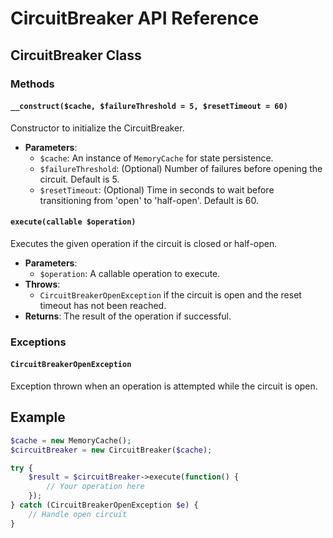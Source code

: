 # CircuitBreaker API Reference

## CircuitBreaker Class

### Methods

#### `__construct($cache, $failureThreshold = 5, $resetTimeout = 60)`
Constructor to initialize the CircuitBreaker.

- **Parameters**:
  - `$cache`: An instance of `MemoryCache` for state persistence.
  - `$failureThreshold`: (Optional) Number of failures before opening the circuit. Default is 5.
  - `$resetTimeout`: (Optional) Time in seconds to wait before transitioning from 'open' to 'half-open'. Default is 60.

#### `execute(callable $operation)`
Executes the given operation if the circuit is closed or half-open.

- **Parameters**:
  - `$operation`: A callable operation to execute.
- **Throws**:
  - `CircuitBreakerOpenException` if the circuit is open and the reset timeout has not been reached.
- **Returns**: The result of the operation if successful.

### Exceptions

#### `CircuitBreakerOpenException`
Exception thrown when an operation is attempted while the circuit is open.

## Example

```php
$cache = new MemoryCache();
$circuitBreaker = new CircuitBreaker($cache);

try {
    $result = $circuitBreaker->execute(function() {
        // Your operation here
    });
} catch (CircuitBreakerOpenException $e) {
    // Handle open circuit
}
```
